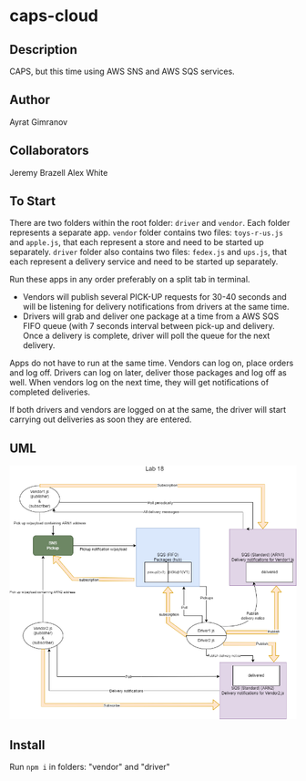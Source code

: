 # caps-cloud

## Description

CAPS, but this time using AWS SNS and AWS SQS services.

## Author

Ayrat Gimranov

## Collaborators

Jeremy Brazell
Alex White

## To Start

There are two folders within the root folder: `driver` and `vendor`. Each folder represents a separate app. `vendor` folder contains two files: `toys-r-us.js` and `apple.js`, that each represent a store and need to be started up separately. `driver` folder also contains two files: `fedex.js` and `ups.js`, that each represent a delivery service and need to be started up separately.

Run these apps in any order preferably on a split tab in terminal. 

- Vendors will publish several PICK-UP requests for 30-40 seconds and will be listening for delivery notifications from drivers at the same time.
- Drivers will grab and deliver one package at a time from a AWS SQS FIFO queue (with 7 seconds interval between pick-up and delivery. Once a delivery is complete, driver will poll the queue for the next delivery.

Apps do not have to run at the same time. Vendors can log on, place orders and log off. Drivers can log on later, deliver those packages and log off as well. When vendors log on the next time, they will get notifications of completed deliveries.

If both drivers and vendors are logged on at the same, the driver will start carrying out deliveries as soon they are entered.

## UML

![UML](lab19UML.png)

## Install

Run `npm i` in folders: "vendor" and "driver"